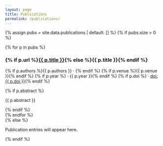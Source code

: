 ```yaml
---
layout: page
title: Publications
permalink: /publications/
---
```


{% assign pubs = site.data.publications | default: [] %}
{% if pubs.size > 0 %}
<div class="content">
  {% for p in pubs %}
  <article class="card">
    <h3>
      {% if p.url %}<a href="{{ p.url }}" target="_blank" rel="noopener">{{ p.title }}</a>{% else %}{{ p.title }}{% endif %}
    </h3>
    <p class="muted">
      {% if p.authors %}{{ p.authors }} · {% endif %}
      {% if p.venue %}{{ p.venue }}{% endif %}
      {% if p.year %} · {{ p.year }}{% endif %}
      {% if p.doi %} · <a href="https://doi.org/{{ p.doi }}" target="_blank" rel="noopener">doi:{{ p.doi }}</a>{% endif %}
    </p>
    {% if p.abstract %}<p>{{ p.abstract }}</p>{% endif %}
  </article>
  {% endfor %}
</div>
{% else %}
<p class="muted">Publication entries will appear here.</p>
{% endif %}


